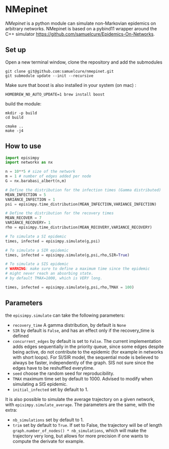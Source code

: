 # NMepinet

*NMepinet* is a python module can simulate non-Markovian epidemics on arbitrary networks. NMepinet is based on a pybind11 wrapper around the C++ simulator https://github.com/samuelcure/Epidemics-On-Networks.

## Set up

Open a new terminal window, clone the repository and add the submodules

```
git clone git@github.com:samuelcure/nmepinet.git
git submodule update --init --recursive
```

Make sure that boost is also installed in your system (on mac) :

```
HOMEBREW_NO_AUTO_UPDATE=1 brew install boost
```

build the module:

```
mkdir -p build
cd build

cmake ..
make -j4
```


## How to use

```python
import episimpy
import networkx as nx

n = 10**5 # size of the network
m = 1 # number of edges added per node
G = nx.barabasi_albert(n,m)

# Define the distribution for the infection times (Gamma distributed)
MEAN_INFECTION = 5
VARIANCE_INFECTION = 1
psi = episimpy.time_distribution(MEAN_INFECTION,VARIANCE_INFECTION)

# Define the distribution for the recovery times
MEAN_RECOVER = 7
VARIANCE_RECOVERY= 1
rho = episimpy.time_distribution(MEAN_RECOVERY,VARIANCE_RECOVERY)

# To simulate a SI epidemic
times, infected = episimpy.simulate(g,psi)

# To simulate a SIR epidemic
times, infected = episimpy.simulate(g,psi,rho,SIR=True)

# To simulate a SIS epidemic
# WARNING: make sure to define a maximum time since the epidemic
# might never reach an absorbing state.
# by default TMAX=1000, which is VERY long.

times, infected = episimpy.simulate(g,psi,rho,TMAX = 100)

```

## Parameters

the `episimpy.simulate` can take the following parameters:
* `recovery_time` A gamma distribution, by default is `None`
* `SIR` by default is `False`, and has an effect only if the recovery_time is defined
* `concurrent_edges` by default is set to `False`. The current implementation adds edges sequentially in the priority queue, since some edges despite being active, do not contribute to the epidemic (for example in networks with short loops). For SI/SIR model, the sequential mode is believed to always be faster, independently of the graph. SIS not sure since the edges have to be reshuffled everytime.
* `seed` choose the random seed for reproducibility.
* `TMAX` maximum time set by default to 1000. Advised to modify when simulating a SIS epidemic.
* `initial_infected` set by default to 1.


It is also possible to simulate the average trajectory on a given network, with `episimpy.simulate_average`.
The parameters are the same, with the extra:
* `nb_simulations` set by default to 1.
* `trim` set by default to `True`. If set to False, the trajectory will be of length `graph.number_of_nodes() * nb_simulations`, which will make the trajectory very long, but allows for more precision if one wants to compute the derivate for example.
